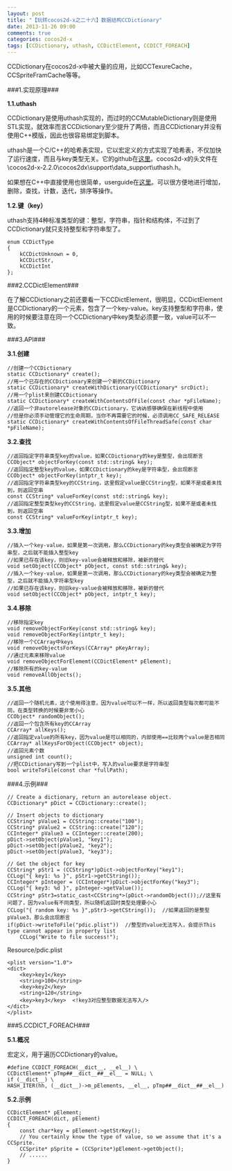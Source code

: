 ```yaml
---
layout: post
title: "【玩转cocos2d-x之二十六】数据结构CCDictionary"
date: 2013-11-26 09:00
comments: true
categories: cocos2d-x
tags: [CCDictionary, uthash, CCDictElement, CCDICT_FOREACH]
---
```


CCDictionary在cocos2d-x中被大量的应用，比如CCTexureCache，CCSpriteFramCache等等。

###1.实现原理###

**1.1.uthash**

CCDictionary是使用uthash实现的，而过时的CCMutableDictionary则是使用STL实现，就效率而言CCDictionary至少提升了两倍，而且CCDictionary并没有使用C++模版，因此也很容易绑定到脚本。

uthash是一个C/C++的哈希表实现，它以宏定义的方式实现了哈希表，不仅加快了运行速度，而且与key类型无关。它的github在[这里](https://github.com/troydhanson/uthash)。cocos2d-x的头文件在\cocos2d-x-2.2.0\cocos2dx\support\data_support\uthash.h。

<!-- more -->

如果想在C++中直接使用也很简单，userguide在[这里](http://troydhanson.github.io/uthash/userguide.html)。可以很方便地进行增加，删除，查找，计数，迭代，排序等操作。

**1.2.键（key）**

uthash支持4种标准类型的键：整型，字符串，指针和结构体，不过到了CCDictionary就只支持整型和字符串型了。

	enum CCDictType  
	{  
    	kCCDictUnknown = 0,  
    	kCCDictStr,  
    	kCCDictInt  
	};  

###2.CCDictElement###

在了解CCDictionary之前还要看一下CCDictElement，很明显，CCDictElement是CCDictionary的一个元素，包含了一个key-value。key支持整型和字符串，使用的时候要注意在同一个CCDictionary中key类型必须要一致，value可以不一致。

###3.API###

**3.1.创建**

    //创建一个CCDictionary  
    static CCDictionary* create();  
    //用一个已存在的CCDictionary来创建一个新的CCDictionary  
    static CCDictionary* createWithDictionary(CCDictionary* srcDict);  
    //用一个plist来创建CCDictionary  
    static CCDictionary* createWithContentsOfFile(const char *pFileName);  
    //返回一个非autorelease对象的CCDictionary，它讷讷感够确保在新线程中使用  
    //但是你必须手动管理它的生命周期，当你不再需要它的时候，必须调用CC_SAFE_RELEASE  
    static CCDictionary* createWithContentsOfFileThreadSafe(const char *pFileName); 
 
**3.2.查找**

    //返回指定字符串类型key的value，如果CCDictionary的key是整型，会出现断言  
    CCObject* objectForKey(const std::string& key);  
    //返回指定整型key的value，如果CCDictionary的key是字符串型，会出现断言  
    CCObject* objectForKey(intptr_t key);  
    //返回指定字符串类型key的CCString，这里假定value是CCString型，如果不是或者未找到，则返回空串  
    const CCString* valueForKey(const std::string& key);  
    //返回指定整型类型key的CCString，这里假定value是CCString型，如果不是或者未找到，则返回空串  
    const CCString* valueForKey(intptr_t key);  

**3.3.增加**

    //插入一个key-value，如果是第一次调用，那么CCDictionary的key类型会被确定为字符串型，之后就不能插入整型key  
    //如果已存在该key，则旧key-value会被释放和移除，被新的替代  
    void setObject(CCObject* pObject, const std::string& key);  
    //插入一个key-value，如果是第一次调用，那么CCDictionary的key类型会被确定为整型，之后就不能插入字符串型key  
    //如果已存在该key，则旧key-value会被释放和移除，被新的替代  
    void setObject(CCObject* pObject, intptr_t key);  

**3.4.移除**

    //移除指定key  
    void removeObjectForKey(const std::string& key);  
    void removeObjectForKey(intptr_t key);  
    //移除一个CCArray中keys  
    void removeObjectsForKeys(CCArray* pKeyArray);  
    //通过元素来移除value  
    void removeObjectForElememt(CCDictElement* pElement);  
    //移除所有的key-value  
    void removeAllObjects();
  
**3.5.其他**

    //返回一个随机元素，这个使用得注意，因为value可以不一样，所以返回类型每次都可能不同，在类型转换的时候要非常小心  
    CCObject* randomObject();  
    //返回一个包含所有key的CCArray  
    CCArray* allKeys();  
    //返回指定value的所有key，因为value是可以相同的，内部使用==比较两个value是否相同   
    CCArray* allKeysForObject(CCObject* object);  
    //返回元素个数  
    unsigned int count();  
    //把CCDictionary写到一个plist中，写入的value要求是字符串型  
    bool writeToFile(const char *fullPath);  

###4.示例###

    // Create a dictionary, return an autorelease object.  
    CCDictionary* pDict = CCDictionary::create();  
      
    // Insert objects to dictionary  
    CCString* pValue1 = CCString::create("100");  
    CCString* pValue2 = CCString::create("120");  
    CCInteger* pValue3 = CCInteger::create(200);  
    pDict->setObject(pValue1, "key1");  
    pDict->setObject(pValue2, "key2");  
    pDict->setObject(pValue3, "key3");  
      
    // Get the object for key  
    CCString* pStr1 = (CCString*)pDict->objectForKey("key1");  
    CCLog("{ key1: %s }", pStr1->getCString());  
    CCInteger* pInteger = (CCInteger*)pDict->objectForKey("key3");  
    CCLog("{ key3: %d }", pInteger->getValue());  
    CCString* pStr3=static_cast<CCString*>(pDict->randomObject());//这里有问题了，因为value有不同类型，所以随机返回时类型处理要小心  
    CCLog("{ random key: %s }",pStr3->getCString());  //如果返回的是整型pValue3，那么会出现断言  
    if(pDict->writeToFile("pdic.plist"))  //整型的value无法写入，会提示This type cannot appear in property list  
    	CCLog("Write to file success!");  

Resource/pdic.plist

<?xml version="1.0" encoding="UTF-8"?>  
<!DOCTYPE plist PUBLIC "-//Apple//DTD PLIST 1.0//EN" "http://www.apple.com/DTDs/PropertyList-1.0.dtd"/>  
  
    <plist version="1.0">  
    <dict>  
    	<key>key1</key>  
    	<string>100</string>  
    	<key>key2</key>  
    	<string>120</string>  
    	<key>key3</key>  <!key3对应整型数据无法写入/>  
    </dict>  
    </plist>  

###5.CCDICT_FOREACH###

**5.1.概况**

宏定义，用于遍历CCDictionary的value。
 
	#define CCDICT_FOREACH(__dict__, __el__) \  
    CCDictElement* pTmp##__dict__##__el__ = NULL; \  
    if (__dict__) \  
    HASH_ITER(hh, (__dict__)->m_pElements, __el__, pTmp##__dict__##__el__)  

**5.2.示例**

    CCDictElement* pElement;  
    CCDICT_FOREACH(dict, pElement)  
    {  
    	const char*key = pElement->getStrKey();  
    	// You certainly know the type of value, so we assume that it's a CCSprite.  
    	CCSprite* pSprite = (CCSprite*)pElement->getObject();  
    	// ......  
    }  
